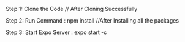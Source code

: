 Step 1: Clone the Code    // After Cloning Successfully 

Step 2: Run Command : npm install   //After Installing all the packages

Step 3: Start Expo Server : expo start -c
